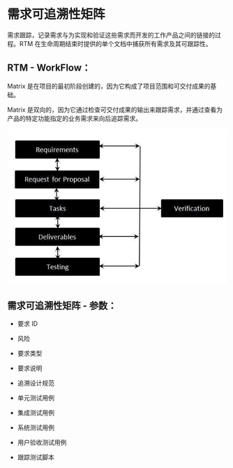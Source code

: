 # 需求可追溯性矩阵

需求跟踪，记录需求与为实现和验证这些需求而开发的工作产品之间的链接的过程。RTM 在生命周期结束时提供的单个文档中捕获所有需求及其可跟踪性。

## RTM - WorkFlow：

Matrix 是在项目的最初阶段创建的，因为它构成了项目范围和可交付成果的基础。

Matrix 是双向的，因为它通过检查可交付成果的输出来跟踪需求，并通过查看为产品的特定功能指定的业务需求来向后追踪需求。

![测试生命周期中的需求可追溯性矩阵](../screenshot/2019-05-30-11-30-42.png)

## 需求可追溯性矩阵 - 参数：

* 要求 ID

* 风险

* 要求类型

* 要求说明

* 追溯设计规范

* 单元测试用例

* 集成测试用例

* 系统测试用例

* 用户验收测试用例

* 跟踪测试脚本
